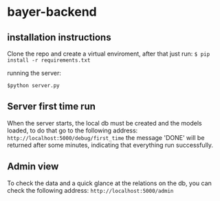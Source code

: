 # bayer-backend

## installation instructions

Clone the repo and create a virtual enviroment, after that just run:
`$ pip install -r requirements.txt`

running the server:

`$python server.py`

## Server first time run

When the server starts, the local db must be created and the models loaded, to do that go to the following address:
`http://localhost:5000/debug/first_time`
the message 'DONE' will be returned after some minutes, indicating that everything run successfully.

## Admin view

To check the data and a quick glance at the relations on the db, you can check the following address:
`http://localhost:5000/admin`
